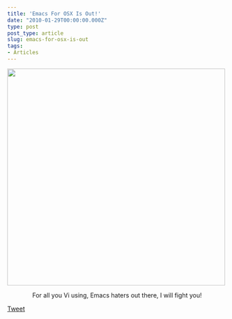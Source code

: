 ```yaml
---
title: 'Emacs For OSX Is Out!'
date: "2010-01-29T00:00:00.000Z"
type: post 
post_type: article
slug: emacs-for-osx-is-out
tags: 
- Articles
---
```

<p style="text-align: left;">
  <a href="http://emacsformacosx.com/"><img class="size-medium wp-image-769 alignnone" title="Screen shot 2010-01-29 at 2.39.44 PM" src="http://brandontreb.com/wp-content/uploads/2010/01/Screen-shot-2010-01-29-at-2.39.44-PM-500x498.png" alt="" width="500" height="498" /></a>
</p>

<p style="text-align: center;">
  For all you Vi using, Emacs haters out there, I will fight you!
</p>

<div style="">
  <a href="http://twitter.com/share" class="twitter-share-button" data-count="horizontal" data-text="Emacs For OSX Is Out!" data-url="http://brandontreb.com/emacs-for-osx-is-out"  data-via="brandontreb" data-related="brandontreb:">Tweet</a>
</div>